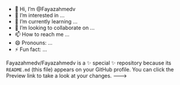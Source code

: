 - 👋 Hi, I’m @Fayazahmedv
- 👀 I’m interested in ...
- 🌱 I’m currently learning ...
- 💞️ I’m looking to collaborate on ...
- 📫 How to reach me ...
- 😄 Pronouns: ...
- ⚡ Fun fact: ...

<!---
Fayazahmedv/Fayazahmedv is a ✨ special ✨ repository because its `README.md` (this file) appears on your GitHub profile.
You can click the Preview link to take a look at your changes.
--->
Fayazahmedv/Fayazahmedv is a ✨ special ✨ repository because its `README.md` (this file) appears on your GitHub profile.
You can click the Preview link to take a look at your changes.
--->
